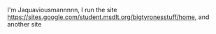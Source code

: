I'm Jaquaviousmannnnn, I run the site https://sites.google.com/student.msdlt.org/bigtyronesstuff/home, and another site
